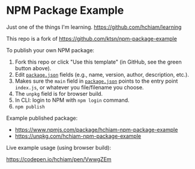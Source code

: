 # NPM Package Example

Just one of the things I'm learning. https://github.com/hchiam/learning

This repo is a fork of https://github.com/ktsn/npm-package-example

To publish your own NPM package:

1. Fork this repo or click "Use this template" (in GitHub, see the green button above).
2. Edit [`package.json`](https://github.com/hchiam/npm-package-example/blob/master/package.json) fields (e.g., name, version, author, description, etc.).
3. Makes sure the `main` field in [`package.json`](https://github.com/hchiam/npm-package-example/blob/master/package.json) points to the entry point `index.js`, or whatever you file/filename you choose.
4. The `unpkg` field is for browser build.
5. In CLI: login to NPM with `npm login` command.
6. `npm publish`

Example published package:

* https://www.npmjs.com/package/hchiam-npm-package-example
* https://unpkg.com/hchiam-npm-package-example

Live example usage (using browser build):

https://codepen.io/hchiam/pen/VwwgZEm
